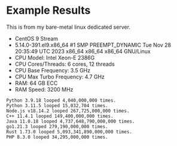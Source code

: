 # Example Results

This is from my bare-metal linux dedicated server.

- CentOS 9 Stream
- 5.14.0-391.el9.x86_64 #1 SMP PREEMPT_DYNAMIC Tue Nov 28 20:35:49 UTC 2023 x86_64 x86_64 x86_64 GNU/Linux
- CPU Model: Intel Xeon-E 2386G
- CPU Cores/Threads: 6 cores, 12 threads
- CPU Base Frequency: 3.5 GHz
- CPU Max Turbo Frequency: 4.7 GHz
- RAM: 64 GB ECC
- RAM Speed: 3200 MHz

```text
Python 3.9.18 looped 4,040,000,000 times.
Python 3.11.5 looped 15,032,704 times.
Node.js v18.14.2 looped 267,725,000,000 times.
C++ 11.4.1 looped 149,400,000,000 times.
Java 11.0.18 looped 4,737,648,790,000,000 times.
go1.21.3 looped 279,190,000,000 times.
Rust 1.73.0 looped 5,093,341,890,000,000 times.
PHP 8.3.0 looped 34,295,000,000 times.
```
